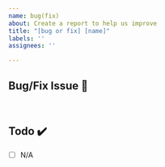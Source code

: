 ```yaml
---
name: bug(fix)
about: Create a report to help us improve
title: "[bug or fix] [name]"
labels: ''
assignees: ''

---
```


## Bug/Fix Issue 📌
<!-- 해야하는 일과 이 일을 해야하는 이유를 적어주세요 -->

<br>

## Todo ✔️

- [ ]  N/A
